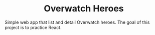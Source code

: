 <h1 align="center">Overwatch Heroes</h1>
<p>Simple web app that list and detail Overwatch heroes. The goal of this project is to practice React.</p>
